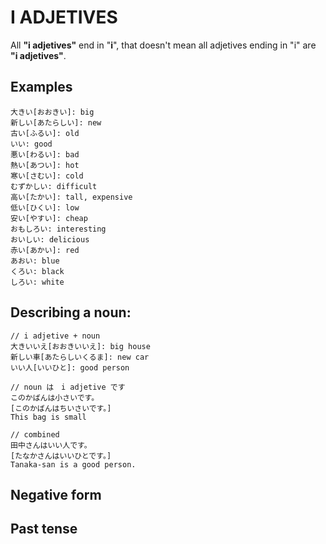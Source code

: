 # I ADJETIVES

All **"i adjetives"** end in "**i**", that doesn't mean all adjetives ending in "i" are **"i adjetives"**.

## Examples
```
大きい[おおきい]: big
新しい[あたらしい]: new
古い[ふるい]: old
いい: good
悪い[わるい]: bad
熱い[あつい]: hot
寒い[さむい]: cold
むずかしい: difficult
高い[たかい]: tall, expensive
低い[ひくい]: low
安い[やすい]: cheap
おもしろい: interesting
おいしい: delicious
赤い[あかい]: red
あおい: blue
くろい: black
しろい: white
```
## Describing a noun:
```  
// i adjetive + noun
大きいいえ[おおきいいえ]: big house
新しい車[あたらしいくるま]: new car
いい人[いいひと]: good person

// noun は　i adjetive です
このかばんは小さいです。
[このかばんはちいさいです。]
This bag is small

// combined
田中さんはいい人です。
[たなかさんはいいひとです。]
Tanaka-san is a good person.
```  

## Negative form

## Past tense